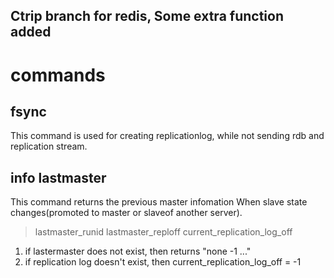 
Ctrip branch for redis, Some extra function added
-------------------------------------------
# commands
## fsync
This command is used for creating replicationlog, while not sending rdb and replication stream.
## info lastmaster
This command returns the previous master infomation When slave state changes(promoted to master or slaveof another server).

> lastmaster_runid lastmaster_reploff current_replication_log_off

1. if lastermaster does not exist, then returns "none -1 ..."
2. if replication log doesn't exist, then current_replication_log_off = -1
